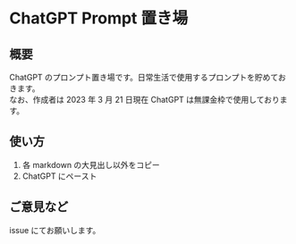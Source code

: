 # ChatGPT Prompt 置き場

## 概要

ChatGPT のプロンプト置き場です。日常生活で使用するプロンプトを貯めておきます。  
なお、作成者は 2023 年 3 月 21 日現在 ChatGPT は無課金枠で使用しております。

## 使い方

1. 各 markdown の大見出し以外をコピー
2. ChatGPT にペースト

## ご意見など

issue にてお願いします。
